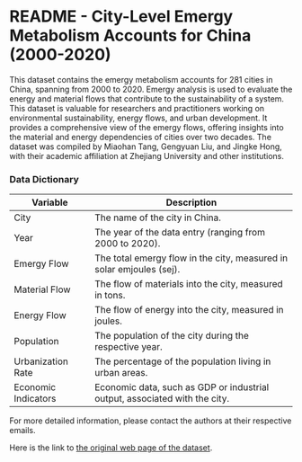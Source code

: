 # README - City-Level Emergy Metabolism Accounts for China (2000-2020)

This dataset contains the emergy metabolism accounts for 281 cities in China, spanning from 2000 to 2020. Emergy analysis is used to evaluate the energy and material flows that contribute to the sustainability of a system. This dataset is valuable for researchers and practitioners working on environmental sustainability, energy flows, and urban development. It provides a comprehensive view of the emergy flows, offering insights into the material and energy dependencies of cities over two decades. The dataset was compiled by Miaohan Tang, Gengyuan Liu, and Jingke Hong, with their academic affiliation at Zhejiang University and other institutions.

### Data Dictionary

| **Variable**        | **Description**                                                                 |
|---------------------|---------------------------------------------------------------------------------|
| City                | The name of the city in China.                                                  |
| Year                | The year of the data entry (ranging from 2000 to 2020).                         |
| Emergy Flow         | The total emergy flow in the city, measured in solar emjoules (sej).            |
| Material Flow       | The flow of materials into the city, measured in tons.                          |
| Energy Flow         | The flow of energy into the city, measured in joules.                            |
| Population          | The population of the city during the respective year.                          |
| Urbanization Rate   | The percentage of the population living in urban areas.                         |
| Economic Indicators | Economic data, such as GDP or industrial output, associated with the city.      |

For more detailed information, please contact the authors at their respective emails.

Here is the link to [the original web page of the dataset](https://doi.org/10.6084/m9.figshare.27930855).
